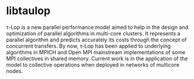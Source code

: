 # libtaulop
τ-Lop is a new parallel performance model aimed to help in the design and optimization of parallel algorithms in multi-core clusters. It represents a parallel algorithm and predicts accurately its costs through the concept of concurrent transfers.  By now, τ-Lop has been applied to underlying algorithms in MPICH and Open MPI mainstream implementations of some MPI collectives in shared memory. Current work is in the application of the model to collective operations when deployed in networks of multicore nodes.
